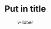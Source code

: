 ---
title: "Put in title"
description: ""
author: v-liober
ms.custom: na
ms.date: 03/12/2019
ms.reviewer: solsen
ms.topic: article
ms.service: "dynamics365-business-central"
ms.author: v-liober
---